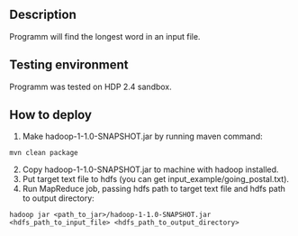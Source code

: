 ## Description

Programm will find the longest word in an input file.

## Testing environment

Programm was tested on HDP 2.4 sandbox.

## How to deploy

1. Make hadoop-1-1.0-SNAPSHOT.jar by running maven command:
```
mvn clean package
```
2. Copy hadoop-1-1.0-SNAPSHOT.jar to machine with hadoop installed.
3. Put target text file to hdfs (you can get input_example/going_postal.txt).
4. Run MapReduce job, passing hdfs path to target text file and hdfs path to output directory:
```
hadoop jar <path_to_jar>/hadoop-1-1.0-SNAPSHOT.jar <hdfs_path_to_input_file> <hdfs_path_to_output_directory>
```